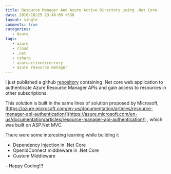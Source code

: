 ```yaml
---
title: Resource Manager And Azure Active Directory using .Net Core
date: 2016/10/25 23:46:00 +530
layout: single
comments: true
categories: 
   - Azure
tags:
   - azure
   - cloud
   - .net
   - csharp
   - azureactivedirectory
   - azure resource manager
---
```



I just published a github [repository](https://github.com/pratapbhaskar/azure-resource-manager-active-directory) containing .Net core web application to authenticate Azure Resource Manager APIs and gain access to resources in other subscriptions.

This solution is built in the same lines of solution proposed by Microsoft, [https://azure.microsoft.com/en-us/documentation/articles/resource-manager-api-authentication/](https://azure.microsoft.com/en-us/documentation/articles/resource-manager-api-authentication/) , which was built on ASP.Net MVC. 

There were some interesting learning while building it

* Dependency Injection in .Net Core
* OpenIdConnect middleware in .Net Core
* Custom Middleware

– Happy Coding!!!
